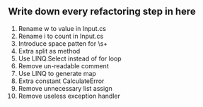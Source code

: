 ﻿## Write down every refactoring step in here
1. Rename w to value in Input.cs
2. Rename i to count in Input.cs
3. Introduce space patten for \s+
4. Extra split as method
5. Use LINQ.Select instead of for loop
6. Remove un-readable comment
7. Use LINQ to generate map
8. Extra constant CalculateError
9. Remove unnecessary list assign
10. Remove useless exception handler

